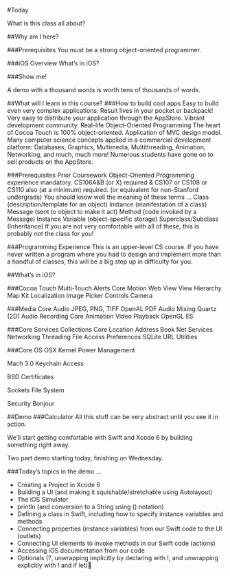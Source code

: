 
#Today

What is this class all about?
  
##Why am I here?

###Prerequisites
You must be a strong object-oriented programmer.

###iOS Overview
What’s in iOS?
  
###Show me!
 
  A demo with a thousand words is worth tens of thousands of words. 


##What will I learn in this course?
###How to build cool apps
  Easy to build even very complex applications.
  Result lives in your pocket or backpack!
  Very easy to distribute your application through the AppStore.
  Vibrant development community.
 Real-life Object-Oriented Programming
  The heart of Cocoa Touch is 100% object-oriented.
  Application of MVC design model.
  Many computer science concepts applied in a commercial development platform:
  Databases, Graphics, Multimedia, Multithreading, Animation, Networking, and much, much more!
  Numerous students have gone on to sell products on the AppStore.
  


###Prerequisites
 Prior Coursework
  Object-Oriented Programming experience mandatory.
  CS106A&B (or X) required & CS107 or CS108 or CS110 also (at a minimum) required.
  (or equivalent for non-Stanford undergrads)
 You should know well the meaning of these terms …
  Class (description/template for an object)
  Instance (manifestation of a class)
  Message (sent to object to make it act)
  Method (code invoked by a Message)
  Instance Variable (object-specific storage)
  Superclass/Subclass (Inheritance)
  If you are not very comfortable with all of these, this is probably not the class for you!
  
###Programming Experience
  This is an upper-level CS course.
  If you have never written a program where you had to design and implement more than a handful of classes, this will be a big step up in difficulty for you. 


##What’s in iOS?

###Cocoa Touch
 Multi-Touch     Alerts
  Core Motion     Web View
  View Hierarchy  Map Kit
  Localization    Image Picker
  Controls        Camera

 ###Media
  Core Audio      JPEG, PNG, TIFF
  OpenAL          PDF
  Audio Mixing    Quartz (2D)
  Audio Recording Core Animation
  Video Playback  OpenGL ES

###Core Services
  Collections     Core Location
  Address Book    Net Services 
  Networking      Threading
  File Access     Preferences
  SQLite          URL Utilities

###Core OS
  OSX Kernel      Power Management
  
  Mach 3.0        Keychain Access
  
  BSD             Certificates
  
  Sockets         File System
  
  Security        Bonjour

  

##Demo
###Calculator
All this stuff can be very abstract until you see it in action.

We’ll start getting comfortable with Swift and Xcode 6 by building something right away.

Two part demo starting today, finishing on Wednesday.

###Today’s topics in the demo …

- Creating a Project in Xcode 6
- Building a UI (and making it squishable/stretchable using Autolayout)
- The iOS Simulator
- println (and conversion to a String using \() notation)
- Defining a class in Swift, including how to specify instance variables and methods
- Connecting properties (instance variables) from our Swift code to the UI (outlets)
- Connecting UI elements to invoke methods in our Swift code (actions)
- Accessing iOS documentation from our code
- Optionals (?, unwrapping implicitly by declaring with !, and unwrapping explicitly with ! and if let)
